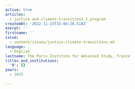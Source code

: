 ```yaml
---
active: true
articles:
  - justice-and-climate-transitions_1_program
createdAt: '2022-11-23T15:04:28.518Z'
exerpt: ''
firstname: ''
issue:
  - content/issues/justice-climate-transitions.md
language:
  - English
lastname: The Paris Institute for Advanced Study, France
titles_and_institutions:
  '0': {}
years:
  - 2015

---
```

